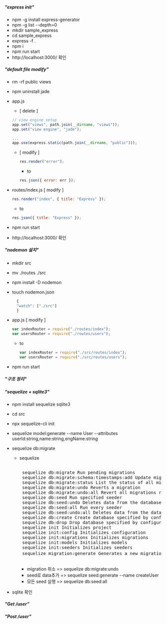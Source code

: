 ##### "express init"

- npm -g install express-generator
- npm -g list --depth=0
- mkdir sample_express
- cd sample_express
- express -f .
- npm i
- npm run start
- http://localhost:3000/ 확인

##### "default file modify"

- rm -rf public views
- npm uninstall jade
- app.js

  - [ delete ]

  ```javascript
  // view engine setup
  app.set("views", path.join(__dirname, "views"));
  app.set("view engine", "jade");

  ...
  app.use(express.static(path.join(__dirname, "public")));
  ```

  - [ modify ]

    ```javascript
    res.render("error");
    ```

    - to

    ```javascript
    res.json({ error: err });
    ```

- routes/index.js [ modify ]

  ```javascript
  res.render("index", { title: "Express" });
  ```

  - to

  ```javascript
  res.json({ title: "Express" });
  ```

- npm run start
- http://localhost:3000/ 확인

##### "nodemon 설치"

- mkdir src
- mv ./routes ./src
- npm install -D nodemon
- touch nodemon.json

  ```javascript
    {
    "watch": ["./src"]
    }
  ```

- app.js [ modify ]

  ```javascript
  var indexRouter = require("./routes/index");
  var usersRouter = require("./routes/users");
  ```

  - to

    ```javascript
    var indexRouter = require("./src/routes/index");
    var usersRouter = require("./src/routes/users");
    ```

- npm run start

##### "구조 정리"

##### "sequelize + sqlite3"

- npm install sequelize sqlite3
- cd src
- npx sequelize-cli init
- sequelize model:generate --name User --attributes userId:string,name:string,engName:string
- sequelize db:migrate

  - sequelize

    <pre> 
     sequelize db:migrate Run pending migrations
     sequelize db:migrate:schema:timestamps:add Update migration table to have timestamps
     sequelize db:migrate:status List the status of all migrations
     sequelize db:migrate:undo Reverts a migration
     sequelize db:migrate:undo:all Revert all migrations ran
     sequelize db:seed Run specified seeder
     sequelize db:seed:undo Deletes data from the database
     sequelize db:seed:all Run every seeder
     sequelize db:seed:undo:all Deletes data from the database
     sequelize db:create Create database specified by configuration
     sequelize db:drop Drop database specified by configuration
     sequelize init Initializes project
     sequelize init:config Initializes configuration
     sequelize init:migrations Initializes migrations
     sequelize init:models Initializes models
     sequelize init:seeders Initializes seeders
     sequelize migration:generate Generates a new migration file [별칭: migration:create] sequelize model:generate Generates a model and its migration [별칭: model:create] sequelize seed:generate Generates a new seed file [별칭: seed:create]
     </pre>

    - migration 취소 => sequelize db:migrate:undo
    - seed로 data추가 => sequelize seed:generate --name createUser
    - 모든 seed 실행 => sequelize db:seed:all

- sqlite 확인

##### "Get /user"

##### "Post /user"
